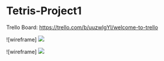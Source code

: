 # Tetris-Project1

Trello Board:
https://trello.com/b/uuzwlgYI/welcome-to-trello

![wireframe] 
<img src="https://git.generalassemb.ly/skglaze/Tetris-Project1/blob/master/image1.png"/>

![wireframe] 
<img src="https://git.generalassemb.ly/skglaze/Tetris-Project1/blob/master/image2.png"/>
